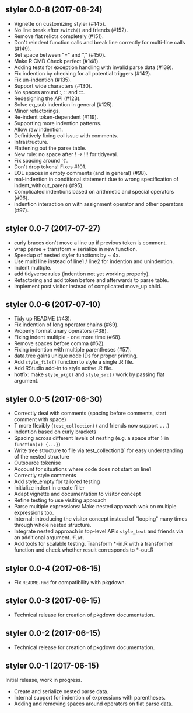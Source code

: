 ## styler 0.0-8 (2017-08-24)

- Vignette on customizing styler (#145).
- No line break after `switch()` and friends (#152).
- Remove flat relicts completely (#151).
- Don't reindent function calls and break line correctly for multi-line calls (#149).
- Set space between "=" and "," (#150).
- Make R CMD Check perfect (#148).
- Adding tests for exception handling with invalid parse data (#139).
- Fix indention by checking for all potential triggers (#142).
- Fix un-indention (#135).
- Support wide characters (#130).
- No spaces around :, :: and :::.
- Redesigning the API (#123).
- Solve eq_sub indention in general (#125).
- Minor refactorings.
- Re-indent token-dependent (#119).
- Supporting more indention patterns.
- Allow raw indention.
- Definitively fixing eol issue with comments.
- Infrastructure.
- Flattening out the parse table.
- New rule: no space after ! -> !!! for tidyeval.
- Fix spacing around '{'.
- Don't drop tokens! Fixes #101.
- EOL spaces in empty comments (and in general) (#98).
- mal-indention in conditional statement due to wrong specification of indent_without_paren) (#95).
- Complicated indentions based on arithmetic and special operators (#96).
- indention interaction on with assignment operator and other operators (#97).

## styler 0.0-7 (2017-07-27)

- curly braces don't move a line up if previous token is comment.
- wrap parse + transform + serialize in new function.
- Speedup of nested styler functions by ~ 4x.
- Use multi line instead of line1 / line2 for indention and unindention.
- Indent multiple.
- add tidyverse rules (indention not yet working properly).
- Refactoring and add token before and afterwards to parse table.
- Implement post visitor instead of complicated move_up child.


## styler 0.0-6 (2017-07-10)

* Tidy up README (#43).
* Fix indention of long operator chains (#69).
* Properly format unary operators (#38).
* Fixing indent multiple - one more time (#68).
* Remove spaces before comma (#62).
* Fixing indention with multiple parentheses (#57).
* data.tree gains unique node IDs for proper printing.
* Add `style_file()` function to style a single .R file.
* Add RStudio add-in to style active .R file.
* hotfix: make `style_pkg()` and `style_src()` work by passing flat argument.


## styler 0.0-5 (2017-06-30)

* Correctly deal with comments (spacing before comments, start comment with space)
* T more flexibly (`test_collection()` and friends now support `...`)
* Indention based on curly brackets
* Spacing across different levels of nesting (e.g. a space after `)` in `function(x) {...}`)
* Write tree structure to file via test_collection()` for easy understanding of the nested structure
* Outsource tokenise
* Account for situations where code does not start on line1
* Correctly style comments
* Add style_empty for tailored testing
* Initialize indent in create filler
* Adapt vignette and documentation to visitor concept
* Refine testing to use visiting approach
* Parse multiple expressions: Make nested approach wok on multiple expressions too.
* Internal: introducing the visitor concept instead of "looping" many times through whole nested structure.
* Integrate nested approach in top-level APIs `style_text` and friends via an additional argument. `flat`.
* Add tools for scalable testing. Transform *-in.R with a transformer function and check whether result corresponds to *-out.R


## styler 0.0-4 (2017-06-15)

- Fix `README.Rmd` for compatibility with pkgdown.


## styler 0.0-3 (2017-06-15)

- Technical release for creation of pkgdown documentation.


## styler 0.0-2 (2017-06-15)

- Technical release for creation of pkgdown documentation.


## styler 0.0-1 (2017-06-15)

Initial release, work in progress.

- Create and serialize nested parse data.
- Internal support for indention of expressions with parentheses.
- Adding and removing spaces around operators on flat parse data.
